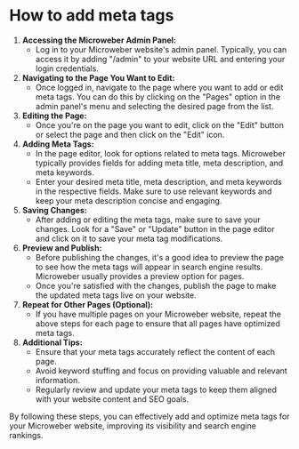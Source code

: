 # How to add meta tags

1. **Accessing the Microweber Admin Panel:**
   * Log in to your Microweber website's admin panel. Typically, you can access it by adding "/admin" to your website URL and entering your login credentials.
2. **Navigating to the Page You Want to Edit:**
   * Once logged in, navigate to the page where you want to add or edit meta tags. You can do this by clicking on the "Pages" option in the admin panel's menu and selecting the desired page from the list.
3. **Editing the Page:**
   * Once you're on the page you want to edit, click on the "Edit" button or select the page and then click on the "Edit" icon.
4. **Adding Meta Tags:**
   * In the page editor, look for options related to meta tags. Microweber typically provides fields for adding meta title, meta description, and meta keywords.
   * Enter your desired meta title, meta description, and meta keywords in the respective fields. Make sure to use relevant keywords and keep your meta description concise and engaging.
5. **Saving Changes:**
   * After adding or editing the meta tags, make sure to save your changes. Look for a "Save" or "Update" button in the page editor and click on it to save your meta tag modifications.
6. **Preview and Publish:**
   * Before publishing the changes, it's a good idea to preview the page to see how the meta tags will appear in search engine results. Microweber usually provides a preview option for pages.
   * Once you're satisfied with the changes, publish the page to make the updated meta tags live on your website.
7. **Repeat for Other Pages (Optional):**
   * If you have multiple pages on your Microweber website, repeat the above steps for each page to ensure that all pages have optimized meta tags.
8. **Additional Tips:**
   * Ensure that your meta tags accurately reflect the content of each page.
   * Avoid keyword stuffing and focus on providing valuable and relevant information.
   * Regularly review and update your meta tags to keep them aligned with your website content and SEO goals.

By following these steps, you can effectively add and optimize meta tags for your Microweber website, improving its visibility and search engine rankings.

